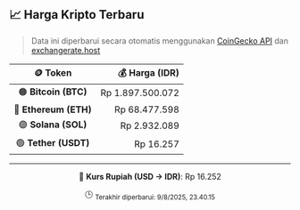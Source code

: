 

<!-- HARGA_KRIPTO -->
## 📈 Harga Kripto Terbaru

> Data ini diperbarui secara otomatis menggunakan [CoinGecko API](https://www.coingecko.com/) dan [exchangerate.host](https://exchangerate.host/)

<div align="center">

| 🪙 Token | 💰 Harga (IDR) |
|:------:|---------------:|
| 🟠 **Bitcoin (BTC)**   | Rp 1.897.500.072 |
| 🔵 **Ethereum (ETH)**  | Rp 68.477.598 |
| 🟣 **Solana (SOL)**    | Rp 2.932.089 |
| 🟢 **Tether (USDT)**   | Rp 16.257 |

---

💱 **Kurs Rupiah (USD → IDR)**: Rp 16.252

🕒 <sub>Terakhir diperbarui: 9/8/2025, 23.40.15</sub>

</div>
<!-- /HARGA_KRIPTO -->